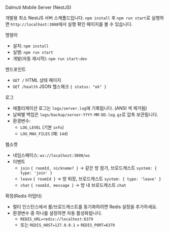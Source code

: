Dalmuti Mobile Server (NestJS)

개발용 최소 NestJS 서버 스캐폴드입니다. `npm install` 후 `npm run start`로 실행하면 `http://localhost:3000`에서 실행 확인 페이지를 볼 수 있습니다.

명령어

- 설치: `npm install`
- 실행: `npm run start`
- 개발(자동 재시작): `npm run start:dev`

엔드포인트

- `GET /` HTML 상태 페이지
- `GET /health` JSON 헬스체크 `{ status: "ok" }`

로그

- 애플리케이션 로그는 `logs/server.log`에 기록됩니다. (ANSI 색 제거됨)
- 날짜별 백업은 `logs/backup/server-YYYY-MM-DD.log.gz`로 압축 보관됩니다.
- 환경변수:
  - `LOG_LEVEL` (기본 `info`)
  - `LOG_MAX_FILES` (예: `14d`)

웹소켓

- 네임스페이스: `ws://localhost:3000/ws`
- 이벤트
  - `join` `{ roomId, nickname? }` → 같은 방 참가, 브로드캐스트 `system: { type: 'join' }`
  - `leave` `{ roomId }` → 방 퇴장, 브로드캐스트 `system: { type: 'leave' }`
  - `chat` `{ roomId, message }` → 방 내 브로드캐스트 `chat`

확장(Redis 어댑터)

- 멀티 인스턴스에서 룸/브로드캐스트를 동기화하려면 Redis 설정을 추가하세요.
- 환경변수 중 하나를 설정하면 자동 활성화됩니다.
  - `REDIS_URL=redis://localhost:6379`
  - 또는 `REDIS_HOST=127.0.0.1` + `REDIS_PORT=6379`